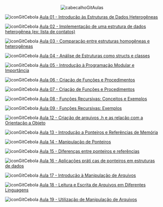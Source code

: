 <div align="center">

![cabecalhoGitAulas](https://github.com/user-attachments/assets/7a4e122f-daed-4fc6-9fc9-023ead221d21)

</div>

![iconGitCebola](https://github.com/user-attachments/assets/2caf6862-939a-48ac-8ec1-a648a23bdb4b) [Aula 01 - Introdução às Estruturas de Dados Heterogêneas](https://github.com/brunamota/AP2/blob/main/Aulas/Aula01.md)

![iconGitCebola](https://github.com/user-attachments/assets/2caf6862-939a-48ac-8ec1-a648a23bdb4b) [Aula 02 - Implementação de uma estrutura de dados heterogênea (ex: lista de contatos)](https://github.com/brunamota/AP2/blob/main/Aulas/Aula02.md)

![iconGitCebola](https://github.com/user-attachments/assets/2caf6862-939a-48ac-8ec1-a648a23bdb4b) [Aula 03 - Comparação entre estruturas homogêneas e heterogêneas](https://github.com/brunamota/AP2/blob/main/Aulas/Aula03.md)

![iconGitCebola](https://github.com/user-attachments/assets/2caf6862-939a-48ac-8ec1-a648a23bdb4b) [Aula 04 - Análise de Estruturas como structs e classes](https://github.com/brunamota/AP2/blob/main/Aulas/Aula04.md)

![iconGitCebola](https://github.com/user-attachments/assets/2caf6862-939a-48ac-8ec1-a648a23bdb4b) [Aula 05 - Introdução à Programação Modular e Importância](https://github.com/brunamota/AP2/blob/main/Aulas/Aula05.md)

![iconGitCebola](https://github.com/user-attachments/assets/2caf6862-939a-48ac-8ec1-a648a23bdb4b) [Aula 06 - Criação de Funções e Procedimentos](https://github.com/brunamota/AP2/blob/main/Aulas/Aula06.md)

![iconGitCebola](https://github.com/user-attachments/assets/2caf6862-939a-48ac-8ec1-a648a23bdb4b) [Aula 07 - Criação de Funções e Procedimentos](https://github.com/brunamota/AP2/blob/main/Aulas/Aula07.md)

![iconGitCebola](https://github.com/user-attachments/assets/2caf6862-939a-48ac-8ec1-a648a23bdb4b) [Aula 08 - Funções Recursivas: Conceitos e Exemplos](https://github.com/brunamota/AP2/blob/main/Aulas/Aula08.md)

![iconGitCebola](https://github.com/user-attachments/assets/2caf6862-939a-48ac-8ec1-a648a23bdb4b) [Aula 09 - Funções Recursivas: Exemplos](https://github.com/brunamota/AP2/blob/main/Aulas/Aula09.md)

![iconGitCebola](https://github.com/user-attachments/assets/2caf6862-939a-48ac-8ec1-a648a23bdb4b) [Aula 12 - Criação de arquivos .h e as relação com a Orientação a Objeto](https://github.com/brunamota/AP2/blob/main/Aulas/Aula12.md)

![iconGitCebola](https://github.com/user-attachments/assets/2caf6862-939a-48ac-8ec1-a648a23bdb4b) [Aula 13 - Introdução a Ponteiros e Referências de Memória](https://github.com/brunamota/AP2/blob/main/Aulas/Aula13.md)

![iconGitCebola](https://github.com/user-attachments/assets/2caf6862-939a-48ac-8ec1-a648a23bdb4b) [Aula 14 - Manipulação de Ponteiros](https://github.com/brunamota/AP2/blob/main/Aulas/Aula14.md)

![iconGitCebola](https://github.com/user-attachments/assets/2caf6862-939a-48ac-8ec1-a648a23bdb4b) [Aula 15 - Diferenças entre ponteiros e referências](https://github.com/brunamota/AP2/blob/main/Aulas/Aula15.md)

![iconGitCebola](https://github.com/user-attachments/assets/2caf6862-939a-48ac-8ec1-a648a23bdb4b) [Aula 16 - Aplicações práti cas de ponteiros em estruturas de dados](https://github.com/brunamota/AP2/blob/main/Aulas/Aula16.md)

![iconGitCebola](https://github.com/user-attachments/assets/2caf6862-939a-48ac-8ec1-a648a23bdb4b) [Aula 17 - Introdução à Manipulação de Arquivos](https://github.com/brunamota/AP2/blob/main/Aulas/Aula17.md)

![iconGitCebola](https://github.com/user-attachments/assets/2caf6862-939a-48ac-8ec1-a648a23bdb4b) [Aula 18 - Leitura e Escrita de Arquivos em Diferentes Linguagens](https://github.com/brunamota/AP2/blob/main/Aulas/Aula18.md)

![iconGitCebola](https://github.com/user-attachments/assets/2caf6862-939a-48ac-8ec1-a648a23bdb4b) [Aula 19 - Utilização de Manipulação de Arquivos](https://github.com/brunamota/AP2/blob/main/Aulas/Aula19.md)

